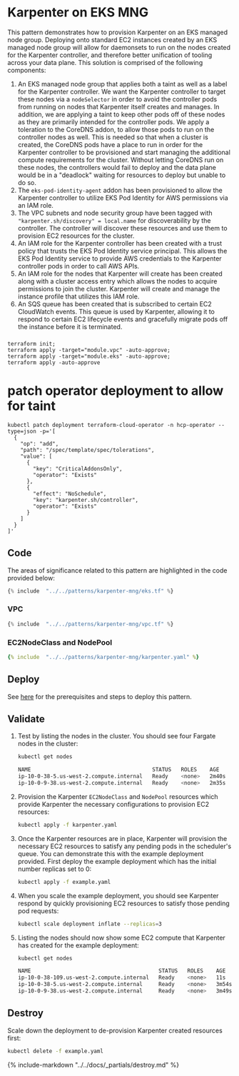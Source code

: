 # Karpenter on EKS MNG

This pattern demonstrates how to provision Karpenter on an EKS managed node group. Deploying onto standard EC2 instances created by an EKS managed node group will allow for daemonsets to run on the nodes created for the Karpenter controller, and therefore better unification of tooling across your data plane. This solution is comprised of the following components:

1. An EKS managed node group that applies both a taint as well as a label for the Karpenter controller. We want the Karpenter controller to target these nodes via a `nodeSelector` in order to avoid the controller pods from running on nodes that Karpenter itself creates and manages. In addition, we are applying a taint to keep other pods off of these nodes as they are primarily intended for the controller pods. We apply a toleration to the CoreDNS addon, to allow those pods to run on the controller nodes as well. This is needed so that when a cluster is created, the CoreDNS pods have a place to run in order for the Karpenter controller to be provisioned and start managing the additional compute requirements for the cluster. Without letting CoreDNS run on these nodes, the controllers would fail to deploy and the data plane would be in a "deadlock" waiting for resources to deploy but unable to do so.
2. The `eks-pod-identity-agent` addon has been provisioned to allow the Karpenter controller to utilize EKS Pod Identity for AWS permissions via an IAM role.
3. The VPC subnets and node security group have been tagged with `"karpenter.sh/discovery" = local.name` for discoverability by the controller. The controller will discover these resources and use them to provision EC2 resources for the cluster.
4. An IAM role for the Karpenter controller has been created with a trust policy that trusts the EKS Pod Identity service principal. This allows the EKS Pod Identity service to provide AWS credentials to the Karpenter controller pods in order to call AWS APIs.
5. An IAM role for the nodes that Karpenter will create has been created along with a cluster access entry which allows the nodes to acquire permissions to join the cluster. Karpenter will create and manage the instance profile that utilizes this IAM role.
6. An SQS queue has been created that is subscribed to certain EC2 CloudWatch events. This queue is used by Karpenter, allowing it to respond to certain EC2 lifecycle events and gracefully migrate pods off the instance before it is terminated.

###

```
terraform init;
terraform apply -target="module.vpc" -auto-approve;
terraform apply -target="module.eks" -auto-approve;
terraform apply -auto-approve
```

# patch operator deployment to allow for taint

```
kubectl patch deployment terraform-cloud-operator -n hcp-operator --type=json -p='[
  {
    "op": "add",
    "path": "/spec/template/spec/tolerations",
    "value": [
      {
        "key": "CriticalAddonsOnly",
        "operator": "Exists"
      },
      {
        "effect": "NoSchedule",
        "key": "karpenter.sh/controller",
        "operator": "Exists"
      }
    ]
  }
]'
```

## Code

The areas of significance related to this pattern are highlighted in the code provided below:

```terraform hl_lines="20-28 31 49-62 67-70 89-92 102-126"
{% include  "../../patterns/karpenter-mng/eks.tf" %}
```

### VPC

```terraform hl_lines="21-22"
{% include  "../../patterns/karpenter-mng/vpc.tf" %}
```

### EC2NodeClass and NodePool

```yaml hl_lines="8-16"
{% include  "../../patterns/karpenter-mng/karpenter.yaml" %}
```

## Deploy

See [here](https://aws-ia.github.io/terraform-aws-eks-blueprints/getting-started/#prerequisites) for the prerequisites and steps to deploy this pattern.

## Validate

1. Test by listing the nodes in the cluster. You should see four Fargate nodes in the cluster:

    ```sh
    kubectl get nodes

    NAME                                      STATUS   ROLES    AGE     VERSION
    ip-10-0-38-5.us-west-2.compute.internal   Ready    <none>   2m40s   v1.29.3-eks-ae9a62a
    ip-10-0-9-38.us-west-2.compute.internal   Ready    <none>   2m35s   v1.29.3-eks-ae9a62a
    ```

2. Provision the Karpenter `EC2NodeClass` and `NodePool` resources which provide Karpenter the necessary configurations to provision EC2 resources:

    ```sh
    kubectl apply -f karpenter.yaml
    ```

3. Once the Karpenter resources are in place, Karpenter will provision the necessary EC2 resources to satisfy any pending pods in the scheduler's queue. You can demonstrate this with the example deployment provided. First deploy the example deployment which has the initial number replicas set to 0:

    ```sh
    kubectl apply -f example.yaml
    ```

4. When you scale the example deployment, you should see Karpenter respond by quickly provisioning EC2 resources to satisfy those pending pod requests:

    ```sh
    kubectl scale deployment inflate --replicas=3
    ```

5. Listing the nodes should now show some EC2 compute that Karpenter has created for the example deployment:

    ```sh
    kubectl get nodes

    NAME                                        STATUS   ROLES    AGE     VERSION
    ip-10-0-38-109.us-west-2.compute.internal   Ready    <none>   11s     v1.29.3-eks-ae9a62a # <== EC2 created by Karpenter
    ip-10-0-38-5.us-west-2.compute.internal     Ready    <none>   3m54s   v1.29.3-eks-ae9a62a
    ip-10-0-9-38.us-west-2.compute.internal     Ready    <none>   3m49s   v1.29.3-eks-ae9a62a
    ```

## Destroy

Scale down the deployment to de-provision Karpenter created resources first:

```sh
kubectl delete -f example.yaml
```

{%
   include-markdown "../../docs/_partials/destroy.md"
%}
